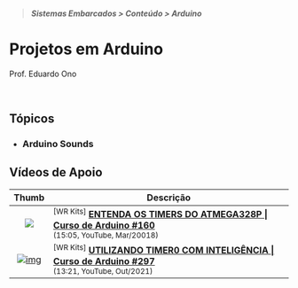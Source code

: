 > <h5>Sistemas Embarcados > Conteúdo > Arduino</h5>

# Projetos em Arduino

Prof. Eduardo Ono

<br>

## Tópicos

* ### Arduino Sounds

## Vídeos de Apoio

| Thumb | Descrição |
| :-: | --- |
[![](https://img.youtube.com/vi/BHa6u096Svo/default.jpg)](https://www.youtube.com/watch?v=BHa6u096Svo "") | <sup>[WR Kits]</sup> [__ENTENDA OS TIMERS DO ATMEGA328P \| Curso de Arduino #160__](https://www.youtube.com/watch?v=BHa6u096Svo) <br> <sub>(15:05, YouTube, Mar/20018)</sub>
| [![img](https://img.youtube.com/vi/1tMDTS8EJgY/default.jpg)](https://www.youtube.com/watch?v=1tMDTS8EJgY) | <sup>[WR Kits]</sup> [__UTILIZANDO TIMER0 COM INTELIGÊNCIA \| Curso de Arduino #297__](https://www.youtube.com/watch?v=1tMDTS8EJgY) <br> <sub>(13:21, YouTube, Out/2021)</sub>

<br>
